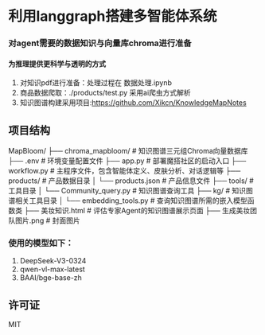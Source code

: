 # 利用langgraph搭建多智能体系统

### 对agent需要的数据知识与向量库chroma进行准备
#### 为推理提供更科学与透明的方式
1. 对知识pdf进行准备：处理过程在 数据处理.ipynb
2. 商品数据爬取：./products/test.py 采用ai爬虫方式解析
3. 知识图谱构建采用项目:https://github.com/Xikcn/KnowledgeMapNotes


## 项目结构
MapBloom/
├── chroma_mapbloom/       # 知识图谱三元组Chroma向量数据库
├── .env                   # 环境变量配置文件
├── app.py                 # 部署魔搭社区的启动入口
├── workflow.py            # 主程序文件，包含智能体定义、皮肤分析、对话逻辑等
├── products/              # 产品数据目录
│   └── products.json      # 产品信息文件
├── tools/                 # 工具目录
│   └── Community_query.py # 知识图谱查询工具
├── kg/                    # 知识图谱相关工具目录
│   └── embedding_tools.py # 查询知识图谱所需的嵌入模型函数类
├── 美妆知识.html          # 评估专家Agent的知识图谱展示页面
├── 生成美妆团队图片.png   # 封面图片


### 使用的模型如下：
1. DeepSeek-V3-0324
2. qwen-vl-max-latest
3. BAAI/bge-base-zh

## 许可证
MIT
